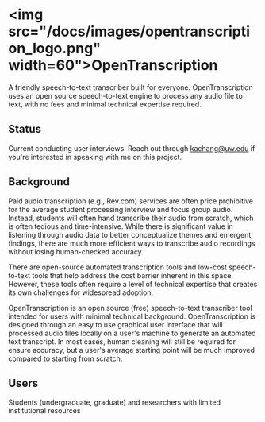 # <img src="/docs/images/opentranscription_logo.png" width=60">OpenTranscription

A friendly speech-to-text transcriber built for everyone. OpenTranscription uses an open source speech-to-text engine to process any audio file to text, with no fees and minimal technical expertise required.

## Status

Current conducting user interviews. Reach out through kachang@uw.edu if you're interested in speaking with me on this project.

## Background 

Paid audio transcription (e.g., Rev.com) services are often price prohibitive for the average student processing interview and focus group audio. Instead, students will often hand transcribe their audio from scratch, which is often tedious and time-intensive. While there is significant value in listening through audio data to better conceptualize themes and emergent findings, there are much more efficient ways to transcribe audio recordings without losing human-checked accuracy.

There are open-source automated transcription tools and low-cost speech-to-text tools that help address the cost barrier inherent in this space. However, these tools often require a level of technical expertise that creates its own challenges for widespread adoption.

OpenTranscription is an open source (free) speech-to-text transcriber tool intended for users with minimal technical background. OpenTranscription is designed through an easy to use graphical user interface that will processed audio files locally on a user's machine to generate an automated text transcript. In most cases, human cleaning will still be required for ensure accuracy, but a user's average starting point will be much improved compared to starting from scratch. 

## Users

Students (undergraduate, graduate) and researchers with limited institutional resources



